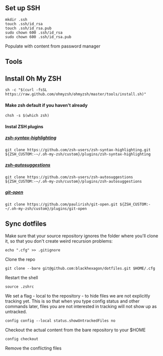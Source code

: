 ## Set up SSH

```
mkdir .ssh
touch .ssh/id_rsa
touch .ssh/id_rsa.pub
sudo chown 600 .ssh/id_rsa
sudo chown 600 .ssh/id_rsa.pub
```

Populate with content from password manager

## Tools

## Install Oh My ZSH

```
sh -c "$(curl -fsSL https://raw.github.com/ohmyzsh/ohmyzsh/master/tools/install.sh)"
```

#### Make zsh default if you haven't already

```
chsh -s $(which zsh)
```

#### Instal ZSH plugins

##### [zsh-syntax-highlighting](https://github.com/zsh-users/zsh-syntax-highlighting)

```
git clone https://github.com/zsh-users/zsh-syntax-highlighting.git ${ZSH_CUSTOM:-~/.oh-my-zsh/custom}/plugins/zsh-syntax-highlighting
```

##### [zsh-autosuggestions](https://github.com/zsh-users/zsh-autosuggestions/tree/master)

```
git clone https://github.com/zsh-users/zsh-autosuggestions ${ZSH_CUSTOM:-~/.oh-my-zsh/custom}/plugins/zsh-autosuggestions
```

##### [git-open](https://github.com/paulirish/git-open)

```
git clone https://github.com/paulirish/git-open.git ${ZSH_CUSTOM:-~/.oh-my-zsh/custom}/plugins/git-open
```

## Sync dotfiles

Make sure that your source repository ignores the folder where you'll clone it, so that you don't create weird recursion problems:

```
echo ".cfg" >> .gitignore
```

Clone the repo

```
git clone --bare git@github.com:blackhexagon/dotfiles.git $HOME/.cfg
```

Restart the shell

```
source .zshrc
```

We set a flag - local to the repository - to hide files we are not explicitly tracking yet. This is so that when you type config status and other commands later, files you are not interested in tracking will not show up as untracked.

```
config config --local status.showUntrackedFiles no
```

Checkout the actual content from the bare repository to your $HOME

```
config checkout
```

Remove the conflicting files
